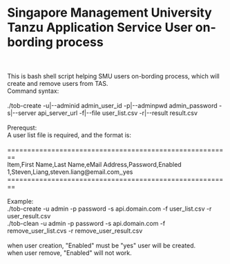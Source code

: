 # Singapore Management University Tanzu Application Service User on-bording process
<br/>
<br/>
This is bash shell script helping SMU users on-bording process, which will create and remove users from TAS.<br/>
Command syntax:<br/>
<br/>
./tob-create -u|--adminid admin_user_id -p|--adminpwd admin_password -s|--server api_server_url -f|--file user_list.csv -r|--result result.csv<br/>
<br/>
Prerequst:<br/>
A user list file is required, and the format is:<br/>
<br/>
========================================================<br/>
Item,First Name,Last Name,eMail Address,Password,Enabled<br/>
1,Steven,Liang,steven.liang@email.com,,yes<br/>
========================================================<br/>
<br/>
Example:<br/>
./tob-create -u admin -p password -s api.domain.com -f user_list.csv -r user_result.csv<br/>
./tob-clean -u admin -p password -s api.domain.com -f remove_user_list.cvs -r remove_user_result.csv<br/>
<br/>
when user creation, "Enabled" must be "yes" user will be created.<br/>
when user remove, "Enabled" will not work.<br/>
